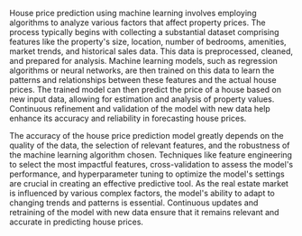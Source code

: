 House price prediction using machine learning involves employing algorithms to analyze various factors that affect property prices. The process typically begins with collecting a substantial dataset comprising features like the property's size, location, number of bedrooms, amenities, market trends, and historical sales data. This data is preprocessed, cleaned, and prepared for analysis. Machine learning models, such as regression algorithms or neural networks, are then trained on this data to learn the patterns and relationships between these features and the actual house prices. The trained model can then predict the price of a house based on new input data, allowing for estimation and analysis of property values. Continuous refinement and validation of the model with new data help enhance its accuracy and reliability in forecasting house prices.

The accuracy of the house price prediction model greatly depends on the quality of the data, the selection of relevant features, and the robustness of the machine learning algorithm chosen. Techniques like feature engineering to select the most impactful features, cross-validation to assess the model's performance, and hyperparameter tuning to optimize the model's settings are crucial in creating an effective predictive tool. As the real estate market is influenced by various complex factors, the model's ability to adapt to changing trends and patterns is essential. Continuous updates and retraining of the model with new data ensure that it remains relevant and accurate in predicting house prices.
